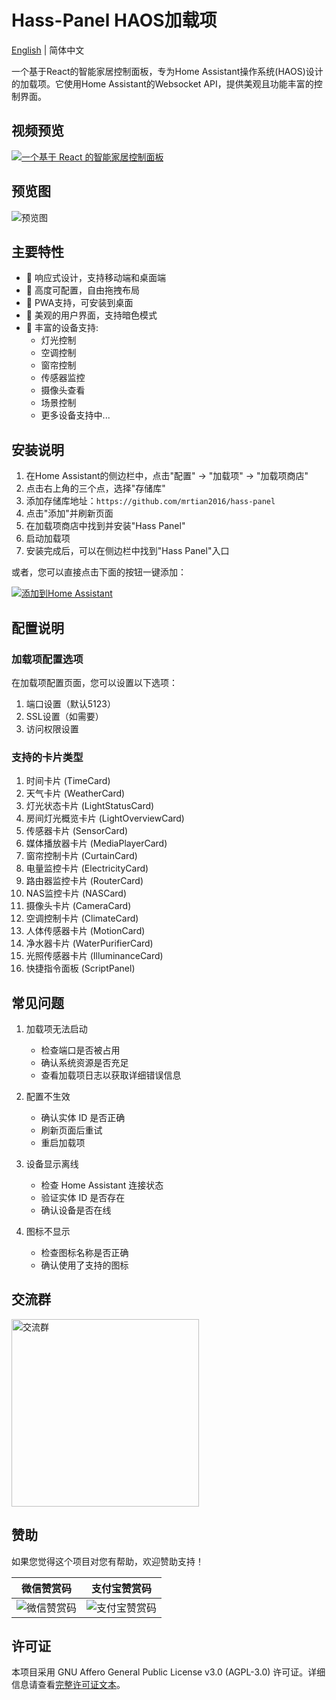 # Hass-Panel HAOS加载项

[English](README.en.md) | 简体中文

一个基于React的智能家居控制面板，专为Home Assistant操作系统(HAOS)设计的加载项。它使用Home Assistant的Websocket API，提供美观且功能丰富的控制界面。

## 视频预览
[![一个基于 React 的智能家居控制面板]( https://i.imgur.com/PpbbnAS.png )](https://www.bilibili.com/video/BV1yxfaYHE5A/?share_source=copy_web&vd_source=3ef738469d1538347bdba19ea015dbd7)

## 预览图
![预览图](https://i.imgur.com/ZV71KM8.jpeg)

## 主要特性

- 📱 响应式设计，支持移动端和桌面端
- 🔧 高度可配置，自由拖拽布局
- 🚀 PWA支持，可安装到桌面
- 🎨 美观的用户界面，支持暗色模式
- 🔌 丰富的设备支持:
  - 灯光控制
  - 空调控制
  - 窗帘控制
  - 传感器监控
  - 摄像头查看
  - 场景控制
  - 更多设备支持中...

## 安装说明

1. 在Home Assistant的侧边栏中，点击"配置" -> "加载项" -> "加载项商店"
2. 点击右上角的三个点，选择"存储库"
3. 添加存储库地址：`https://github.com/mrtian2016/hass-panel`
4. 点击"添加"并刷新页面
5. 在加载项商店中找到并安装"Hass Panel"
6. 启动加载项
7. 安装完成后，可以在侧边栏中找到"Hass Panel"入口

或者，您可以直接点击下面的按钮一键添加：

[![添加到Home Assistant](https://my.home-assistant.io/badges/supervisor_add_addon_repository.svg)](https://my.home-assistant.io/redirect/supervisor_add_addon_repository/?repository_url=https%3A%2F%2Fgithub.com%2Fmrtian2016%2Fhass-panel)

## 配置说明

### 加载项配置选项

在加载项配置页面，您可以设置以下选项：

1. 端口设置（默认5123）
2. SSL设置（如需要）
3. 访问权限设置

### 支持的卡片类型

1. 时间卡片 (TimeCard)
2. 天气卡片 (WeatherCard) 
3. 灯光状态卡片 (LightStatusCard)
4. 房间灯光概览卡片 (LightOverviewCard)
5. 传感器卡片 (SensorCard)
6. 媒体播放器卡片 (MediaPlayerCard)
7. 窗帘控制卡片 (CurtainCard)
8. 电量监控卡片 (ElectricityCard)
9. 路由器监控卡片 (RouterCard)
10. NAS监控卡片 (NASCard)
11. 摄像头卡片 (CameraCard)
12. 空调控制卡片 (ClimateCard)
13. 人体传感器卡片 (MotionCard)
14. 净水器卡片 (WaterPurifierCard)
15. 光照传感器卡片 (IlluminanceCard)
16. 快捷指令面板 (ScriptPanel)

## 常见问题

1. 加载项无法启动
   - 检查端口是否被占用
   - 确认系统资源是否充足
   - 查看加载项日志以获取详细错误信息

2. 配置不生效
   - 确认实体 ID 是否正确
   - 刷新页面后重试
   - 重启加载项

3. 设备显示离线
   - 检查 Home Assistant 连接状态
   - 验证实体 ID 是否存在
   - 确认设备是否在线

4. 图标不显示
   - 检查图标名称是否正确
   - 确认使用了支持的图标

## 交流群

<img src="https://i.imgur.com/ct6Tu5R.jpeg" width="300" alt="交流群" />

## 赞助

如果您觉得这个项目对您有帮助，欢迎赞助支持！

| 微信赞赏码 | 支付宝赞赏码 |
|--------|--------|
| ![微信赞赏码](https://i.imgur.com/f3Fxtsc.png) | ![支付宝赞赏码](https://i.imgur.com/bdNzzyW.png) |
## 许可证

本项目采用 GNU Affero General Public License v3.0 (AGPL-3.0) 许可证。详细信息请查看[完整许可证文本](https://www.gnu.org/licenses/agpl-3.0.zh-cn.html)。 